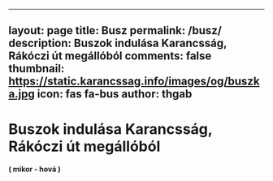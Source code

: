 

---
layout: page
title: Busz
permalink: /busz/
description: Buszok indulása Karancsság, Rákóczi út megállóból
comments: false
thumbnail: https://static.karancssag.info/images/og/buszka.jpg
icon: fas fa-bus
author: thgab
---
<style>
.mid, .low {
    display: none;
}
</style>
<script defer src="/js/busz.js?va"></script>
<h1>Buszok indulása Karancsság, Rákóczi út megállóból</h1><h4>( mikor - hová )</h4>
<ul id="app0"></ul>
<ul id="app1"></ul>